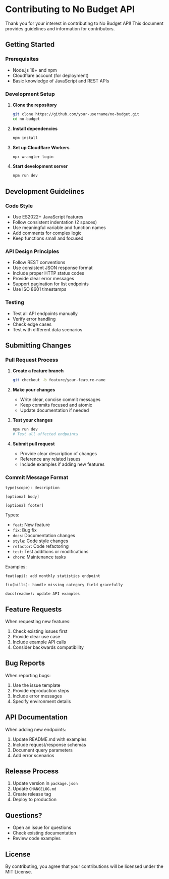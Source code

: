 # Contributing to No Budget API

Thank you for your interest in contributing to No Budget API! This document provides guidelines and information for contributors.

## Getting Started

### Prerequisites

- Node.js 18+ and npm
- Cloudflare account (for deployment)
- Basic knowledge of JavaScript and REST APIs

### Development Setup

1. **Clone the repository**
   ```bash
   git clone https://github.com/your-username/no-budget.git
   cd no-budget
   ```

2. **Install dependencies**
   ```bash
   npm install
   ```

3. **Set up Cloudflare Workers**
   ```bash
   npx wrangler login
   ```

4. **Start development server**
   ```bash
   npm run dev
   ```

## Development Guidelines

### Code Style

- Use ES2022+ JavaScript features
- Follow consistent indentation (2 spaces)
- Use meaningful variable and function names
- Add comments for complex logic
- Keep functions small and focused

### API Design Principles

- Follow REST conventions
- Use consistent JSON response format
- Include proper HTTP status codes
- Provide clear error messages
- Support pagination for list endpoints
- Use ISO 8601 timestamps

### Testing

- Test all API endpoints manually
- Verify error handling
- Check edge cases
- Test with different data scenarios

## Submitting Changes

### Pull Request Process

1. **Create a feature branch**
   ```bash
   git checkout -b feature/your-feature-name
   ```

2. **Make your changes**
   - Write clear, concise commit messages
   - Keep commits focused and atomic
   - Update documentation if needed

3. **Test your changes**
   ```bash
   npm run dev
   # Test all affected endpoints
   ```

4. **Submit pull request**
   - Provide clear description of changes
   - Reference any related issues
   - Include examples if adding new features

### Commit Message Format

```
type(scope): description

[optional body]

[optional footer]
```

Types:
- `feat`: New feature
- `fix`: Bug fix
- `docs`: Documentation changes
- `style`: Code style changes
- `refactor`: Code refactoring
- `test`: Test additions or modifications
- `chore`: Maintenance tasks

Examples:
```
feat(api): add monthly statistics endpoint

fix(bills): handle missing category field gracefully

docs(readme): update API examples
```

## Feature Requests

When requesting new features:

1. Check existing issues first
2. Provide clear use case
3. Include example API calls
4. Consider backwards compatibility

## Bug Reports

When reporting bugs:

1. Use the issue template
2. Provide reproduction steps
3. Include error messages
4. Specify environment details

## API Documentation

When adding new endpoints:

1. Update README.md with examples
2. Include request/response schemas
3. Document query parameters
4. Add error scenarios

## Release Process

1. Update version in `package.json`
2. Update `CHANGELOG.md`
3. Create release tag
4. Deploy to production

## Questions?

- Open an issue for questions
- Check existing documentation
- Review code examples

## License

By contributing, you agree that your contributions will be licensed under the MIT License.
